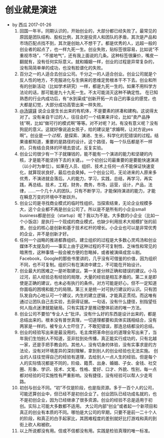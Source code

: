 # 创业就是演进

* by 西瓜 2017-01-26
  1. 回国一年半。同期认识的，开始创业的，大部分都已经失败了。最常见的原因是团队结构、股权比例，其次是投资人和团队的矛盾，其次是产品和市场匹配点找不到，其次是创始人不想干了。都是优秀的人，远超一般的创业者的起点了，也一样九死一生。创业失败，贴标签很容易，比如说“不重视市场”，“不接地气”，还有我上面说的几条。这种标签很廉价，嘴皮一翻就有，没有任何实际意义。就和婚姻一样，创业的过程是异常复杂的，没有简简单单的成功，也没有脸谱化的失败。
  2. 百分之一的人适合去创业公司。千分之一的人适合创业。创业公司就是个反人性的地方，不克服进化与生俱来的思维定势根本干不下去。创业和所有的创新活动（比如学术研究）一样，都是九死一生的。如果不用科学方法论的话，那可能是九十九死一生。不太可能消灭这种不确定性。 在已知熟悉的行业内成功后，有“水到渠成”创新开拓一片自己的事业的感觉，也大都是幻觉，大部分成功高管出来一样失败。
  3. [@汤铎铎](http://weibo.com/n/%E6%B1%A4%E9%93%8E%E9%93%8E?from=feed&loc=at) 说企业是生长出来的有机体，不是要素的拼凑和建构。这说得太对了。没有亲自干过的人，往往会盯一个结果来评论，比如“卖产品挣钱”啊，比如“做可行的模式啊”等等。对不对呢？对。有没有意义呢？没有狗屁的意义。这就好像说追女孩子，给的建议是“求婚啊，让对方说yes啊”。创业是一个*过程*，是探索、演进、生长，科学化的犯错误的过程。结果谁都知道，重要的是路径的设计。这个路径，每一个队伍都是不一样的，只有结合具体的环境去尝试，反复实验。
  4. 创业公司很少有一下子就赚钱的，能不能有一个演进的能力和坚硬的内核，才是能不能坚持下去的关键。。一个初创公司最重要的是要能快速演进（以小时为单位）。如果在人员、组织、技术上任何一点不能保证快速变化，就算现状良好，最后也会臭掉。一个创业公司，无论进来的人原来多优秀，不演进就会落后。人的能力，学习，实践，总结，再学习，再实践，再总结。技术，工程，财务，商务，市场，运营，设计，产品，法律，……一个几十人的团队，只有不断学习，才能保持演进的能力，才能在瞬息万变的环境中不断跃升。
  5. 创业公司是寻找商业模式的临时性组织。当探索结束，无论企业规模多大，这个企业都不再是创业公司了。所以是不是所有的小企业small business都是创业（startup）呢？我以为不是。大多数的小企业（比如一个小饭店）是执行一个现成的商业模式，也缺少利用技术大规模扩张的前景。创业的核心是创新和基于技术杠杆的增长。小企业也可以是非常优秀的企业，并不是创新才好。
  6. 任何一个战略的推进都靠组织。建立组织的过程是大多数心灵鸡汤和创业媒体不太提及的——事实上由于这种过程的不可复制性、乏味性和常见的暗黑性，这种事情一般会被方便的忽略掉，或者被演绎成宫斗剧。Facebook，Google的那些书里讲的，几乎没有可借鉴的价值，因为组织不同，也不可复制。组织只有在演进中建立，不可能在开始设计。
  7. 创业最大的困难之一是听取建议。第一关是分辨正确和错误的建议。小马过河，前人经验总有经验的局限，大量的经验是相互矛盾的。第二关是即使是正确的建议，也未必有执行的条件。对方可能是好心，但不一定知道你面临的困境和能力的局限。第三关是统一对可执行建议的认识。只有团队发自内心地认可一个建议，内生的建立逻辑，才能真正贯彻。而这唯有通过让团队自己去实验，去获得证据。一句话，没有什么捷径，别指望任何人指点迷津就能破局。只有实践才是推动整体前进的唯一方法。
  8. 创业公司不要怕“专业人士”批评。没有什么好的东西是设计出来的，都是总结出来的。根本没有普世真理，一切道理都要和具体实践相结合，没有两家是一样的。被专业人士吓住了，不敢犯错误，那连总结都没的总结。
  9. 创业的经验写出来是最没用的。毛主席把革命创业的道理全写出来了，当年我们生怕别人不知道，亚非拉到处传播，真正能实行成功的，只有北越一家，还是手把手教会的。其他人，没有切身的体验，没有实事求是的方法论，没有对环境差异的深刻理解，拿到别人的创业经验也无法实施。 创业的人往往觉得自己的经验有道理，去给别人一点人生的经验。但是每个人的实际情况都是不同的，阶级、籍贯、出身、婚姻、子女、金钱、社交圈、形象、学识、技术、文笔、性格、爱好、口才、外貌、性别，每一点都对经验的可实施性有严重影响。没有捷径，没有经验可以帮人少走弯路。
  10. 初创与创业不同。“初”不仅是阶段，也是指资源。多于一百个人的公司，可能还算创业中，但已经不是初创企业了。创业团队已经功成名就的，也不是初创企业，因为已经继承了很多资源。创业的经验不总是适用于初创。实际上可能大多数都不适用。 大公司内部“创业”或者起一个新项目和真正的创业有本质的不同。哪怕是大公司的早期，只要不是前一二十个人的阶段，和真正的白手起家比，其困难程度的差别就好比打游戏和真的到街上砍人和被砍。
  11. 以上所说都没有用。信或不信都没有用。实践是检验真理的唯一标准。